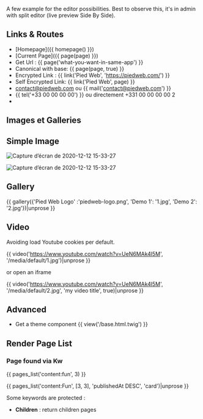 A few example for the editor possibilities. Best to observe this, it's in admin with split editor (live preview Side By Side).

## Links & Routes

- [Homepage]({{ homepage() }})
- [Current Page]({{ page(page) }})
- Get Url : {{ page('what-you-want-in-same-app') }}
- Canonical with base: {{ page(page, true) }}
- Encrypted Link : {{ link('Pied Web', 'https://piedweb.com/') }}
- Self Encrypted Link: {{ link('Pied Web', page) }}
- contact@piedweb.com ou {{ mail('contact@piedweb.com') }}
- {{ tel('+33 00 00 00 00') }} ou directement +331 00 00 00 00 2
-

## Images et Galleries

## Simple Image

![Capture d’écran de 2020-12-12 15-33-27](/media/default/1.jpg)

![Capture d’écran de 2020-12-12 15-33-27](2.jpg)

## Gallery

{{ gallery({'Pied Web Logo' :'piedweb-logo.png', 'Demo 1': '1.jpg', 'Demo 2': '2.jpg'})|unprose }}

## Video

Avoiding load Youtube cookies per default.

{{ video('https://www.youtube.com/watch?v=UeN6MAk4l5M', '/media/default/1.jpg')|unprose }}

or open an iframe

{{ video('https://www.youtube.com/watch?v=UeN6MAk4l5M', '/media/default/2.jpg', 'my video title', true)|unprose }}

## Advanced

- Get a theme component {{ view('/base.html.twig') }}

## Render Page List

### Page found via Kw

{{  pages_list('content:fun', 3) }}

{{  pages_list('content:Fun', [3, 3], 'publishedAt DESC', 'card')|unprose }}

Some keywords are protected :

- **Children** : return children pages
